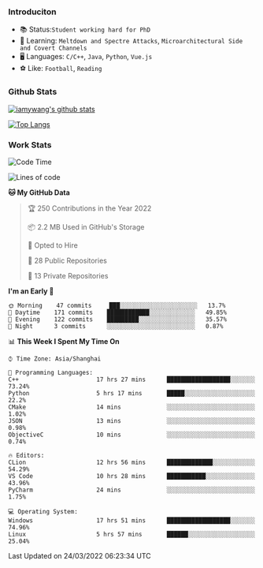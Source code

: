 ### Introduciton

- 📚 Status:`Student working hard for PhD`
- 🔎 Learning: `Meltdown and Spectre Attacks`, `Microarchitectural Side and Covert Channels`
- 🖥️ Languages: `C/C++`, `Java`, `Python`, `Vue.js`
- ⚽ Like: `Football`, `Reading`

### Github Stats

[![iamywang's github stats](https://github-readme-stats.vercel.app/api?username=iamywang&count_private=true&show_icons=true)]()

[![Top Langs](https://github-readme-stats.vercel.app/api/top-langs/?username=iamywang&layout=compact)]()

### Work Stats

<!--START_SECTION:waka-->
![Code Time](http://img.shields.io/badge/Code%20Time-188%20hrs%2023%20mins-blue)

![Lines of code](https://img.shields.io/badge/From%20Hello%20World%20I%27ve%20Written-534%20Thousand%20lines%20of%20code-blue)

**🐱 My GitHub Data** 

> 🏆 250 Contributions in the Year 2022
 > 
> 📦 2.2 MB Used in GitHub's Storage 
 > 
> 💼 Opted to Hire
 > 
> 📜 28 Public Repositories 
 > 
> 🔑 13 Private Repositories  
 > 
**I'm an Early 🐤** 

```text
🌞 Morning    47 commits     ███░░░░░░░░░░░░░░░░░░░░░░   13.7% 
🌆 Daytime    171 commits    ████████████░░░░░░░░░░░░░   49.85% 
🌃 Evening    122 commits    █████████░░░░░░░░░░░░░░░░   35.57% 
🌙 Night      3 commits      ░░░░░░░░░░░░░░░░░░░░░░░░░   0.87%

```


📊 **This Week I Spent My Time On** 

```text
⌚︎ Time Zone: Asia/Shanghai

💬 Programming Languages: 
C++                      17 hrs 27 mins      ██████████████████░░░░░░░   73.24% 
Python                   5 hrs 17 mins       █████░░░░░░░░░░░░░░░░░░░░   22.2% 
CMake                    14 mins             ░░░░░░░░░░░░░░░░░░░░░░░░░   1.02% 
JSON                     13 mins             ░░░░░░░░░░░░░░░░░░░░░░░░░   0.98% 
ObjectiveC               10 mins             ░░░░░░░░░░░░░░░░░░░░░░░░░   0.74%

🔥 Editors: 
CLion                    12 hrs 56 mins      █████████████░░░░░░░░░░░░   54.29% 
VS Code                  10 hrs 28 mins      ███████████░░░░░░░░░░░░░░   43.96% 
PyCharm                  24 mins             ░░░░░░░░░░░░░░░░░░░░░░░░░   1.75%

💻 Operating System: 
Windows                  17 hrs 51 mins      ██████████████████░░░░░░░   74.96% 
Linux                    5 hrs 57 mins       ██████░░░░░░░░░░░░░░░░░░░   25.04%

```


 Last Updated on 24/03/2022 06:23:34 UTC
<!--END_SECTION:waka-->
